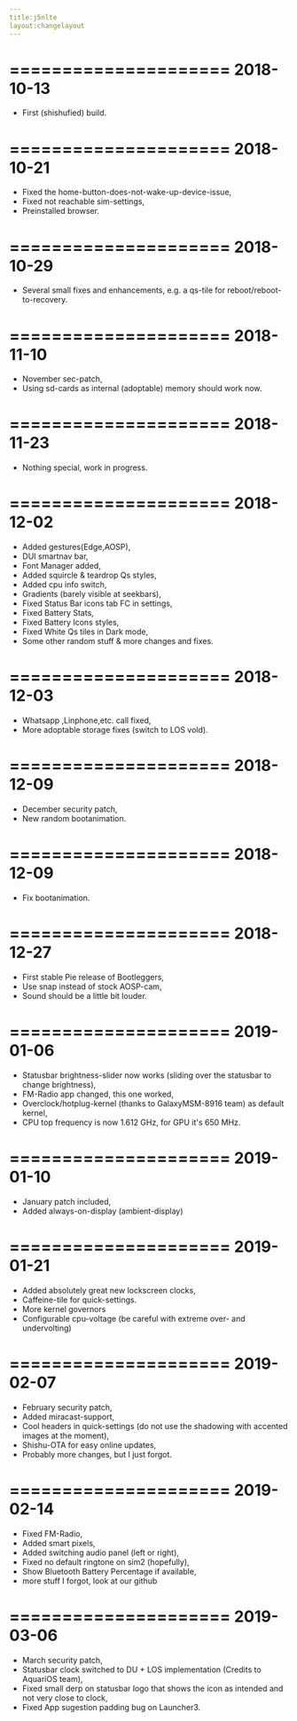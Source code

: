 ```yaml
---
title:j5nlte
layout:changelayout
---
```


=====================
    2018-10-13
=====================

 * First (shishufied) build.

=====================
    2018-10-21
=====================

 * Fixed the home-button-does-not-wake-up-device-issue,
 * Fixed not reachable sim-settings,
 * Preinstalled browser.

=====================
    2018-10-29
=====================

 * Several small fixes and enhancements, e.g. a qs-tile for reboot/reboot-to-recovery.

=====================
    2018-11-10
=====================

 * November sec-patch,
 * Using sd-cards as internal (adoptable) memory should work now.

=====================
    2018-11-23
=====================

 * Nothing special, work in progress.

=====================
    2018-12-02
=====================

 * Added gestures(Edge,AOSP),
 * DUI smartnav bar,
 * Font Manager added,
 * Added squircle & teardrop Qs styles,
 * Added cpu info switch,
 * Gradients (barely visible at seekbars),
 * Fixed Status Bar icons tab FC in settings,
 * Fixed Battery Stats,
 * Fixed Battery Icons styles,
 * Fixed White Qs tiles in Dark mode,
 * Some other random stuff & more changes and fixes.

=====================
    2018-12-03
=====================

 * Whatsapp ,Linphone,etc. call fixed,
 * More adoptable storage fixes (switch to LOS vold).

=====================
    2018-12-09
=====================

 * December security patch,
 * New random bootanimation.

=====================
    2018-12-09
=====================

 * Fix bootanimation.

=====================
    2018-12-27
=====================

 * First stable Pie release of Bootleggers,
 * Use snap instead of stock AOSP-cam,
 * Sound should  be a little bit louder.

=====================
    2019-01-06
=====================

 * Statusbar brightness-slider now works (sliding over the statusbar to change brightness),
 * FM-Radio app changed, this one worked,
 * Overclock/hotplug-kernel (thanks to GalaxyMSM-8916 team) as default kernel,
 * CPU top frequency is now 1.612 GHz, for GPU it's 650 MHz.

=====================
    2019-01-10
=====================

 * January patch included,
 * Added always-on-display (ambient-display)

=====================
    2019-01-21
=====================

 * Added absolutely great new lockscreen clocks,
 * Caffeine-tile for quick-settings.
 * More kernel governors
 * Configurable cpu-voltage (be careful with extreme over- and undervolting)

=====================
    2019-02-07
=====================

 * February security patch,
 * Added miracast-support,
 * Cool headers in quick-settings (do not use the shadowing with accented images at the moment),
 * Shishu-OTA for easy online updates,
 * Probably more changes, but I just forgot.

=====================
    2019-02-14
=====================

 * Fixed FM-Radio,
 * Added smart pixels,
 * Added switching audio panel (left or right),
 * Fixed no default ringtone on sim2 (hopefully),
 * Show Bluetooth Battery Percentage if available,
 * more stuff I forgot, look at our github

=====================
    2019-03-06
=====================

 * March security patch,
 * Statusbar clock switched to DU + LOS implementation (Credits to AquariOS team),
 * Fixed small derp on statusbar logo that shows the icon as intended and not very close to clock,
 * Fixed App sugestion padding bug on Launcher3.

